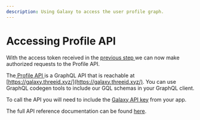 ```yaml
---
description: Using Galaxy to access the user profile graph.
---
```


# Accessing Profile API

With the access token received in the [previous step ](auth-flow.md)we can now make authorized requests to the Profile API.&#x20;

The[ Profile API ](../reference/profile-api.md)is a GraphQL API that is reachable at [https://galaxy.threeid.xyz/](https://galaxy.threeid.xyz/). You can use GraphQL codegen tools to include our GQL schemas in your GraphQL client.&#x20;

To call the API you will need to include the [Galaxy API key](create-an-application.md) from your app.

The full API reference documentation can be found [here](../reference/galaxy-api.md).
